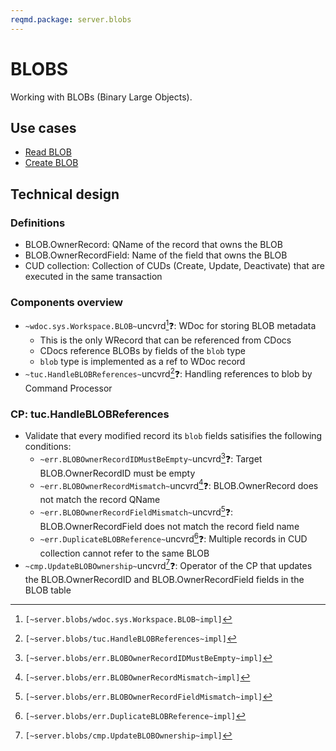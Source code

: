 ```yaml
---
reqmd.package: server.blobs
---
```


# BLOBS

Working with BLOBs (Binary Large Objects).

## Use cases

- [Read BLOB](../apiv2/read-blob.md)
- [Create BLOB](../apiv2/create-blob.md)

## Technical design

### Definitions

- BLOB.OwnerRecord: QName of the record that owns the BLOB
- BLOB.OwnerRecordField: Name of the field that owns the BLOB
- CUD collection: Collection of CUDs (Create, Update, Deactivate) that are executed in the same transaction

### Components overview

- `~wdoc.sys.Workspace.BLOB~`uncvrd[^1]❓: WDoc for storing BLOB metadata
  - This is the only WRecord that can be referenced from CDocs
  - CDocs reference BLOBs by fields of the `blob` type
  - `blob` type is implemented as a ref to WDoc record
- `~tuc.HandleBLOBReferences~`uncvrd[^2]❓: Handling references to blob by Command Processor

### CP: tuc.HandleBLOBReferences

- Validate that every modified record its `blob` fields satisifies the following conditions:
  - `~err.BLOBOwnerRecordIDMustBeEmpty~`uncvrd[^3]❓: Target BLOB.OwnerRecordID must be empty
  - `~err.BLOBOwnerRecordMismatch~`uncvrd[^4]❓: BLOB.OwnerRecord does not match the record QName
  - `~err.BLOBOwnerRecordFieldMismatch~`uncvrd[^5]❓: BLOB.OwnerRecordField does not match the record field name
  - `~err.DuplicateBLOBReference~`uncvrd[^6]❓: Multiple records in CUD collection cannot refer to the same BLOB
- `~cmp.UpdateBLOBOwnership~`uncvrd[^7]❓: Operator of the CP that updates the BLOB.OwnerRecordID and BLOB.OwnerRecordField fields in the BLOB table

[^1]: `[~server.blobs/wdoc.sys.Workspace.BLOB~impl]`
[^2]: `[~server.blobs/tuc.HandleBLOBReferences~impl]`
[^3]: `[~server.blobs/err.BLOBOwnerRecordIDMustBeEmpty~impl]`
[^4]: `[~server.blobs/err.BLOBOwnerRecordMismatch~impl]`
[^5]: `[~server.blobs/err.BLOBOwnerRecordFieldMismatch~impl]`
[^6]: `[~server.blobs/err.DuplicateBLOBReference~impl]`
[^7]: `[~server.blobs/cmp.UpdateBLOBOwnership~impl]`
